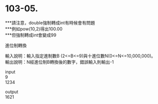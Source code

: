 # 103-05. 
\*\*\*請注意，double強制轉成int有時候會有問題  
\*\*\*例如pow(10,2)得出100.00  
\*\*\*但強制轉成int會變成99  


進位制轉換 

輸入說明：輸入指定進制數B (2<=B<=9)與十進位數N(0<=N<=10,000,000)。  
輸出說明：N經進位制B轉換後的數字，錯誤輸入則輸出-1  

input  
9  
1234  

output  
1621  
